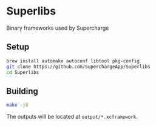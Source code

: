 # Superlibs

Binary frameworks used by Supercharge

## Setup

```bash
brew install automake autoconf libtool pkg-config
git clone https://github.com/SuperchargeApp/Superlibs
cd Superlibs
```

## Building

```bash
make -j8
```

The outputs will be located at `output/*.xcframework`.

